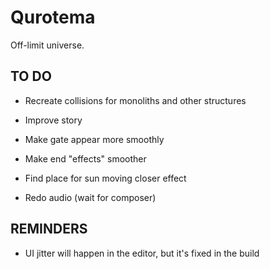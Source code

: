 # Qurotema

Off-limit universe.

## TO DO

- Recreate collisions for monoliths and other structures

- Improve story
- Make gate appear more smoothly
- Make end "effects" smoother
- Find place for sun moving closer effect

- Redo audio (wait for composer)

## REMINDERS

- UI jitter will happen in the editor, but it's fixed in the build